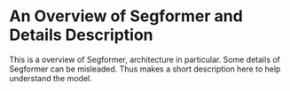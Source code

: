 # An Overview of Segformer and Details Description
This is a overview of Segformer, architecture in particular. Some details of Segformer can be misleaded. Thus makes a short description here to help understand the model.
